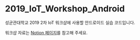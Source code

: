 # 2019_IoT_Workshop_Android
성균관대학교 2019 2차 IoT 워크샵에 사용할 안드로이드 실습 코드입니다.

워크샵 자료는 [Notion 페이지](https://www.notion.so/devquint/2019-2-IoT-647dda90cde641eab62d848fe0891a58)를 참고해 주세요.
